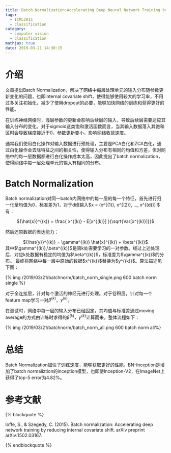 ```yaml
---
title: Batch Normalization:Accelerating Deep Neural Network Training by Reducing Internal Covariate Shift
tags:
  - ICML2015
  - classification
category:
  - computer vision
  - classification
mathjax: true
date: 2019-03-21 14:30:15
---
```


# 介绍
文章提出Batch Normalization，解决了网络中每层处理单元的输入分布随参数更新变化的问题，也即internal covariate shift，使得能够使用较大的学习率，不用过多关注初始化，减少了使用dropout的必要，能够加快网络的训练和获得更好的性能。

在训练神经网络时，浅层参数的更新会影响后续层的输入，导致后续层需要适应其输入分布的变化。对于sigmoid这类饱和激活函数而言，当其输入数据落入其饱和区时会导致梯度接近于0，参数更新变小，影响网络收敛速度。

通常我们使用白化操作对输入数据进行预处理，主要是PCA白化和ZCA白化，通过白化操作会去除特征之间的相关性，使得输入分布有相同的均值和方差，但对网络中的每一层数据都进行白化操作成本太高，因此提出了batch normalization，使得网络中每一层处理单元的输入有相同的分布。

# Batch Normalization

Batch normalization对同一batch内网络中的每一层的每一个特征，首先进行归一化至均值为0，标准差为1，对于d维输入$x = (x^{(1)}, x^{(2)}, ..., x^{(d)}) $ 有：

<center>
${\hat{x}}^{(k)} = \frac{ x^{(k)} - E[x^{(k)}] }{\sqrt{Var[x^{(k)}]}}$
</center>

然后还原数据的表达能力：

<center>
${\hat{y}}^{(k)} = \gamma^{(k)} \hat{x}^{(k)} + \beta^{(k)}$
</center>
其中$\gamma^{(k)},\beta^{(k)}$是第k处需要学习的一对参数。经过上述处理后，对应k处数据有稳定的均值为$\beta^{(k)}$，标准差为$\gamma^{(k)}$的分布。
最终将网络中每一层中原始的数据$x^{(k)}$替换为$y^{(k)}$。算法描述见下图：

{% img /2019/03/21/batchnorm/batch_norm_single.png 600 batch norm single %}

对于全连接层，针对每个激活的神经元进行处理。对于卷积层，针对每一个feature map学习一对$\beta^{(k)}$，$\gamma^{(k)}$。

在测试时，网络中每一层的输入分布已经固定，其均值与标准差通过moving average的方式由训练时求得的$\beta^{(k)}$，$\gamma^{(k)}$计算而来，整体流程如下：

{% img /2019/03/21/batchnorm/batch_norm_all.png 600 batch norm all%}

# 总结
Batch Normalization加快了训练速度，能够获取更好的性能。BN-Inception是增加了batch normaliztion的inception模型，也即使Inception-V2，在ImageNet上获得了top-5 error为4.82%。

# 参考文献
{% blockquote %}

Ioffe, S., & Szegedy, C. (2015). Batch normalization: Accelerating deep network training by reducing internal covariate shift. arXiv preprint arXiv:1502.03167.

{% endblockquote %}
